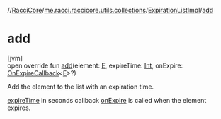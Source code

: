 //[RacciCore](../../../index.md)/[me.racci.raccicore.utils.collections](../index.md)/[ExpirationListImpl](index.md)/[add](add.md)

# add

[jvm]\
open override fun [add](add.md)(element: [E](index.md), expireTime: [Int](https://kotlinlang.org/api/latest/jvm/stdlib/kotlin/-int/index.html), onExpire: [OnExpireCallback](../index.md#1412320920%2FClasslikes%2F-519281799)&lt;[E](index.md)&gt;?)

Add the element to the list with an expiration time.

[expireTime](add.md) in seconds callback [onExpire](add.md) is called when the element expires.

